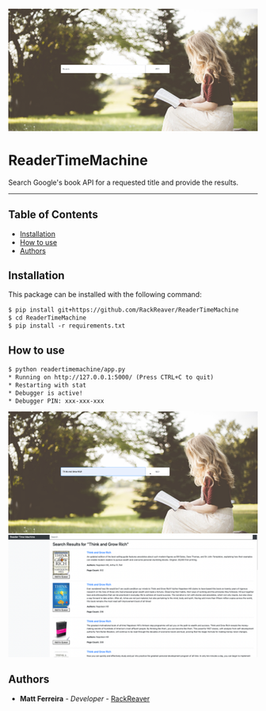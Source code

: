 ![Alt text](images/dashboard.png?raw=true "search_dashboard")

# ReaderTimeMachine

Search Google's book API for a requested title and provide the results.

---

## Table of Contents

- [Installation](#installation)
- [How to use](#how-to-use)
- [Authors](#authors)

## Installation

This package can be installed with the following command:

```
$ pip install git+https://github.com/RackReaver/ReaderTimeMachine
$ cd ReaderTimeMachine
$ pip install -r requirements.txt
```

## How to use

```
$ python readertimemachine/app.py
* Running on http://127.0.0.1:5000/ (Press CTRL+C to quit)
* Restarting with stat
* Debugger is active!
* Debugger PIN: xxx-xxx-xxx
```

![Alt text](images/search.png?raw=true "search")
![Alt text](images/search_results.png?raw=true "search_results")

## Authors

- **Matt Ferreira** - _Developer_ - [RackReaver](https://github.com/RackReaver)
